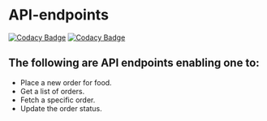 # API-endpoints

[![Codacy Badge](https://api.codacy.com/project/badge/Grade/0376051eee694366bd48fc57f776ee4a)](https://app.codacy.com/app/SimonAwiti/API-endpoints?utm_source=github.com&utm_medium=referral&utm_content=SimonAwiti/API-endpoints&utm_campaign=Badge_Grade_Dashboard)
[![Codacy Badge](https://api.codacy.com/project/badge/Grade/0376051eee694366bd48fc57f776ee4a)](https://app.codacy.com/app/SimonAwiti/API-endpoints?utm_source=github.com&utm_medium=referral&utm_content=SimonAwiti/API-endpoints&utm_campaign=Badge_Grade_Dashboard)


## The following are API endpoints enabling one to: 
* Place a new order for food.
* Get a list of orders.
* Fetch a specific order.
* Update the order status.
